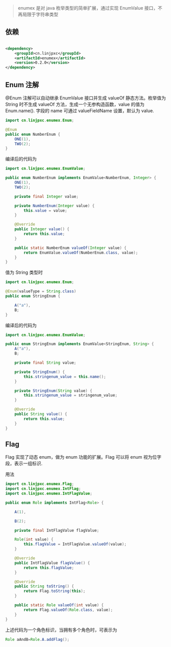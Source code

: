 > enumex 是对 java 枚举类型的简单扩展，通过实现 EnumValue 接口，不再局限于字符串类型

## 依赖

```xml

<dependency>
    <groupId>cn.linjpxc</groupId>
    <artifactId>enumex</artifactId>
    <version>0.2.0</version>
</dependency>
```

## Enum 注解

@Enum 注解可以自动继承 EnumValue 接口并生成 valueOf 静态方法。枚举值为 String 时不生成 valueOf 方法，生成一个无参构造函数，value 的值为 Enum.name(). 字段的 name 可通过
valueFieldName 设置，默认为 value.

```java
import cn.linjpxc.enumex.Enum;

@Enum
public enum NumberEnum {
    ONE(1),
    TWO(2);
}
```

编译后的代码为

```java
import cn.linjpxc.enumex.EnumValue;

public enum NumberEnum implements EnumValue<NumberEnum, Integer> {
    ONE(1),
    TWO(2);

    private final Integer value;

    private NumberEnum(Integer value) {
        this.value = value;
    }

    @Override
    public Integer value() {
        return this.value;
    }

    public static NumberEnum valueOf(Integer value) {
        return EnumValue.valueOf(NumberEnum.class, value);
    }
}
```

值为 String 类型时

```java
import cn.linjpxc.enumex.Enum;

@Enum(valueType = String.class)
public enum StringEnum {

    A("a"),
    B;
}
```

编译后的代码为

```java
import cn.linjpxc.enumex.EnumValue;

public enum StringEnum implements EnumValue<StringEnum, String> {
    A("a"),
    B;

    private final String value;

    private StringEnum() {
        this.stringenum_value = this.name();
    }

    private StringEnum(String value) {
        this.stringenum_value = stringenum_value;
    }

    @Override
    public String value() {
        return this.value;
    }
}
```

## Flag

Flag 实现了动态 enum，做为 enum 功能的扩展。Flag 可以将 enum 视为位字段，表示一组标识.

用法

```java
import cn.linjpxc.enumex.Flag;
import cn.linjpxc.enumex.IntFlag;
import cn.linjpxc.enumex.IntFlagValue;

public enum Role implements IntFlag<Role> {

    A(1),

    B(2);

    private final IntFlagValue flagValue;

    Role(int value) {
        this.flagValue = IntFlagValue.valueOf(value);
    }

    @Override
    public IntFlagValue flagValue() {
        return this.flagValue;
    }

    @Override
    public String toString() {
        return Flag.toString(this);
    }

    public static Role valueOf(int value) {
        return Flag.valueOf(Role.class, value);
    }
}
```

上述代码为一个角色标识，当拥有多个角色时，可表示为

```java
Role aAndB=Role.A.addFlag();
```
